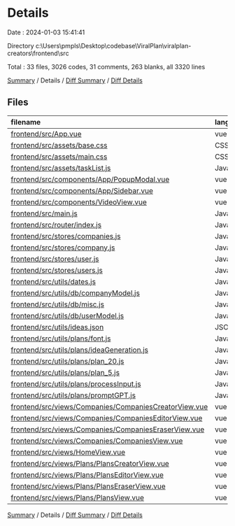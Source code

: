 # Details

Date : 2024-01-03 15:41:41

Directory c:\\Users\\pmpls\\Desktop\\codebase\\ViralPlan\\viralplan-creators\\frontend\\src

Total : 33 files,  3026 codes, 31 comments, 263 blanks, all 3320 lines

[Summary](results.md) / Details / [Diff Summary](diff.md) / [Diff Details](diff-details.md)

## Files
| filename | language | code | comment | blank | total |
| :--- | :--- | ---: | ---: | ---: | ---: |
| [frontend/src/App.vue](/frontend/src/App.vue) | vue | 360 | 0 | 24 | 384 |
| [frontend/src/assets/base.css](/frontend/src/assets/base.css) | CSS | 26 | 0 | 1 | 27 |
| [frontend/src/assets/main.css](/frontend/src/assets/main.css) | CSS | 28 | 0 | 7 | 35 |
| [frontend/src/assets/taskList.js](/frontend/src/assets/taskList.js) | JavaScript | 151 | 0 | 50 | 201 |
| [frontend/src/components/App/PopupModal.vue](/frontend/src/components/App/PopupModal.vue) | vue | 54 | 0 | 6 | 60 |
| [frontend/src/components/App/Sidebar.vue](/frontend/src/components/App/Sidebar.vue) | vue | 51 | 0 | 5 | 56 |
| [frontend/src/components/VideoView.vue](/frontend/src/components/VideoView.vue) | vue | 254 | 1 | 13 | 268 |
| [frontend/src/main.js](/frontend/src/main.js) | JavaScript | 26 | 0 | 5 | 31 |
| [frontend/src/router/index.js](/frontend/src/router/index.js) | JavaScript | 71 | 0 | 3 | 74 |
| [frontend/src/stores/companies.js](/frontend/src/stores/companies.js) | JavaScript | 8 | 0 | 2 | 10 |
| [frontend/src/stores/company.js](/frontend/src/stores/company.js) | JavaScript | 41 | 0 | 2 | 43 |
| [frontend/src/stores/user.js](/frontend/src/stores/user.js) | JavaScript | 13 | 0 | 2 | 15 |
| [frontend/src/stores/users.js](/frontend/src/stores/users.js) | JavaScript | 9 | 0 | 2 | 11 |
| [frontend/src/utils/dates.js](/frontend/src/utils/dates.js) | JavaScript | 11 | 2 | 4 | 17 |
| [frontend/src/utils/db/companyModel.js](/frontend/src/utils/db/companyModel.js) | JavaScript | 77 | 0 | 6 | 83 |
| [frontend/src/utils/db/misc.js](/frontend/src/utils/db/misc.js) | JavaScript | 248 | 1 | 23 | 272 |
| [frontend/src/utils/db/userModel.js](/frontend/src/utils/db/userModel.js) | JavaScript | 68 | 0 | 4 | 72 |
| [frontend/src/utils/ideas.json](/frontend/src/utils/ideas.json) | JSON | 22 | 0 | 1 | 23 |
| [frontend/src/utils/plans/font.js](/frontend/src/utils/plans/font.js) | JavaScript | 2 | 0 | 1 | 3 |
| [frontend/src/utils/plans/ideaGeneration.js](/frontend/src/utils/plans/ideaGeneration.js) | JavaScript | 124 | 0 | 14 | 138 |
| [frontend/src/utils/plans/plan_20.js](/frontend/src/utils/plans/plan_20.js) | JavaScript | 2 | 0 | 1 | 3 |
| [frontend/src/utils/plans/plan_5.js](/frontend/src/utils/plans/plan_5.js) | JavaScript | 1 | 0 | 0 | 1 |
| [frontend/src/utils/plans/processInput.js](/frontend/src/utils/plans/processInput.js) | JavaScript | 97 | 2 | 8 | 107 |
| [frontend/src/utils/plans/promptGPT.js](/frontend/src/utils/plans/promptGPT.js) | JavaScript | 176 | 25 | 10 | 211 |
| [frontend/src/views/Companies/CompaniesCreatorView.vue](/frontend/src/views/Companies/CompaniesCreatorView.vue) | vue | 168 | 0 | 13 | 181 |
| [frontend/src/views/Companies/CompaniesEditorView.vue](/frontend/src/views/Companies/CompaniesEditorView.vue) | vue | 121 | 0 | 9 | 130 |
| [frontend/src/views/Companies/CompaniesEraserView.vue](/frontend/src/views/Companies/CompaniesEraserView.vue) | vue | 31 | 0 | 3 | 34 |
| [frontend/src/views/Companies/CompaniesView.vue](/frontend/src/views/Companies/CompaniesView.vue) | vue | 53 | 0 | 5 | 58 |
| [frontend/src/views/HomeView.vue](/frontend/src/views/HomeView.vue) | vue | 137 | 0 | 9 | 146 |
| [frontend/src/views/Plans/PlansCreatorView.vue](/frontend/src/views/Plans/PlansCreatorView.vue) | vue | 346 | 0 | 15 | 361 |
| [frontend/src/views/Plans/PlansEditorView.vue](/frontend/src/views/Plans/PlansEditorView.vue) | vue | 122 | 0 | 5 | 127 |
| [frontend/src/views/Plans/PlansEraserView.vue](/frontend/src/views/Plans/PlansEraserView.vue) | vue | 45 | 0 | 3 | 48 |
| [frontend/src/views/Plans/PlansView.vue](/frontend/src/views/Plans/PlansView.vue) | vue | 83 | 0 | 7 | 90 |

[Summary](results.md) / Details / [Diff Summary](diff.md) / [Diff Details](diff-details.md)